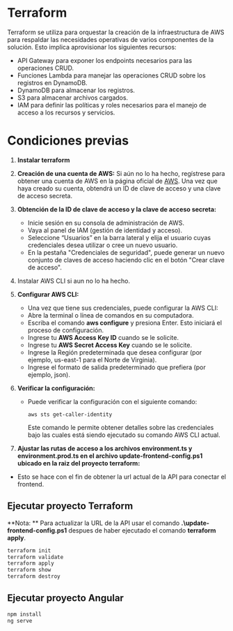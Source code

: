
# Terraform 

Terraform se utiliza para orquestar la creación de la infraestructura de AWS para respaldar las necesidades operativas de varios componentes de la solución. Esto implica aprovisionar los siguientes recursos:
- API Gateway para exponer los endpoints necesarios para las operaciones CRUD.
- Funciones Lambda para manejar las operaciones CRUD sobre los registros en DynamoDB.
- DynamoDB para almacenar los registros.
- S3 para almacenar archivos cargados.
- IAM para definir las políticas y roles necesarios para el manejo de acceso a los recursos y servicios.


# Condiciones previas
1. **Instalar terraform**

2. **Creación de una cuenta de AWS:**
   Si aún no lo ha hecho, regístrese para obtener una cuenta de AWS en la página oficial de [AWS](https://aws.amazon.com/).  Una vez que haya creado su cuenta, obtendrá un ID de clave de acceso y una clave de acceso secreta.

3. **Obtención de la ID de clave de acceso y la clave de acceso secreta:**
   - Inicie sesión en su consola de administración de AWS.
   - Vaya al panel de IAM (gestión de identidad y acceso).
   - Seleccione “Usuarios” en la barra lateral y elija el usuario cuyas credenciales desea utilizar o cree un nuevo usuario.
   - En la pestaña "Credenciales de seguridad", puede generar un nuevo conjunto de claves de acceso haciendo clic en el botón "Crear clave de acceso".

4. Instalar AWS CLI si aun no lo ha hecho. 

5. **Configurar AWS CLI:**
   - Una vez que tiene sus credenciales, puede configurar la AWS CLI:
   - Abre la terminal o línea de comandos en su computadora.
   - Escriba el comando **aws configure** y presiona Enter. Esto iniciará el proceso de configuración.
   - Ingrese tu **AWS Access Key ID** cuando se le solicite.
   - Ingrese tu **AWS Secret Access Key** cuando se le solicite.
   - Ingrese la Región predeterminada que desea configurar (por ejemplo, us-east-1 para el Norte de Virginia).
   - Ingrese el formato de salida predeterminado que prefiera (por ejemplo, json).

5. **Verificar la configuración:**
   - Puede verificar la configuración con el siguiente comando:
     ```
     aws sts get-caller-identity
     ```
     Este comando le permite obtener detalles sobre las credenciales bajo las cuales está siendo ejecutado su comando AWS CLI actual.

5. **Ajustar las rutas de acceso a los archivos environment.ts y environment.prod.ts en el archivo update-frontend-config.ps1 ubicado en la raiz del proyecto terraform:**
- Esto se hace con el fin de obtener la url actual de la API para conectar el frontend. 

## Ejecutar proyecto Terraform

**Nota: ** Para actualizar la URL de la API usar el comando **.\update-frontend-config.ps1** despues de haber ejecutado el comando **terraform apply**.

```bash
terraform init
terraform validate
terraform apply
terraform show
terraform destroy
```


## Ejecutar proyecto Angular
```bash
npm install
ng serve
```
    